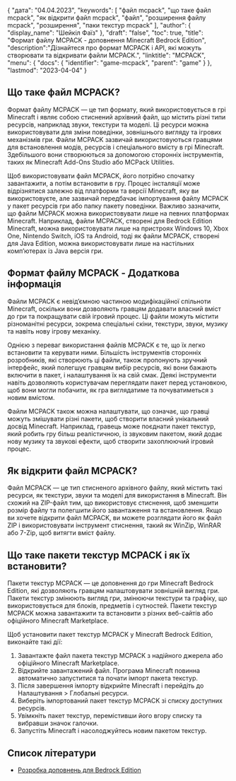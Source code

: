 {
"дата": "04.04.2023",
  "keywords": [
"файл mcpack",
"що таке файл mcpack",
"як відкрити файл mcpack",
"файл",
"розширення файлу mcpack",
"розширення",
"паки текстур mcpack"
],
  "author": {
"display_name": "Шейкіл Фаїз"
},
"draft": "false",
"toc": true,
"title": "Формат файлу MCPACK - доповнення Minecraft Bedrock Edition",
  "description":"Дізнайтеся про формат MCPACK і API, які можуть створювати та відкривати файли MCPACK.",
  "linktitle": "MCPACK",
  "menu": {
    "docs": {
      "identifier": "game-mcpack",
      "parent": "game"
}
},
"lastmod": "2023-04-04"
}

## Що таке файл MCPACK?

Формат файлу MCPACK — це тип формату, який використовується в грі Minecraft і являє собою стиснений архівний файл, що містить різні типи ресурсів, наприклад звуки, текстури та моделі. Ці ресурси можна використовувати для зміни поведінки, зовнішнього вигляду та ігрових механізмів гри. Файли MCPACK зазвичай використовуються гравцями для встановлення модів, ресурсів і спеціального вмісту в грі Minecraft. Здебільшого вони створюються за допомогою сторонніх інструментів, таких як Minecraft Add-Ons Studio або MCPack Utilities.

Щоб використовувати файл MCPACK, його потрібно спочатку завантажити, а потім встановити в гру. Процес інсталяції може відрізнятися залежно від платформи та версії Minecraft, яку ви використовуєте, але зазвичай передбачає імпортування файлу MCPACK у пакет ресурсів гри або папку пакету поведінки. Важливо зазначити, що файли MCPACK можна використовувати лише на певних платформах Minecraft. Наприклад, файли MCPACK, створені для Bedrock Edition Minecraft, можна використовувати лише на пристроях Windows 10, Xbox One, Nintendo Switch, iOS та Android, тоді як файли MCPACK, створені для Java Edition, можна використовувати лише на настільних комп’ютерах із Java версія гри.

## Формат файлу MCPACK - Додаткова інформація

Файли MCPACK є невід’ємною частиною модифікаційної спільноти Minecraft, оскільки вони дозволяють гравцям додавати власний вміст до гри та покращувати свій ігровий процес. Ці файли можуть містити різноманітні ресурси, зокрема спеціальні скіни, текстури, звуки, музику та навіть нову ігрову механіку.

Однією з переваг використання файлів MCPACK є те, що їх легко встановити та керувати ними. Більшість інструментів сторонніх розробників, які створюють ці файли, також пропонують зручний інтерфейс, який полегшує гравцям вибір ресурсів, які вони бажають включити в пакет, і налаштування їх на свій смак. Деякі інструменти навіть дозволяють користувачам переглядати пакет перед установкою, щоб вони могли побачити, як гра виглядатиме та почуватиметься з новим вмістом.

Файли MCPACK також можна налаштувати, що означає, що гравці можуть змішувати різні пакети, щоб створити власний унікальний досвід Minecraft. Наприклад, гравець може поєднати пакет текстур, який робить гру більш реалістичною, із звуковим пакетом, який додає нову музику та звукові ефекти, щоб створити захоплюючий ігровий процес.

## Як відкрити файл MCPACK?

Файл MCPACK — це тип стисненого архівного файлу, який містить такі ресурси, як текстури, звуки та моделі для використання в Minecraft. Він схожий на ZIP-файл тим, що використовує стиснення, щоб зменшити розмір файлу та полегшити його завантаження та встановлення. Якщо ви хочете відкрити файл MCPACK, ви можете розглядати його як файл ZIP і використовувати інструмент стиснення, такий як WinZip, WinRAR або 7-Zip, щоб витягти вміст файлу.

## Що таке пакети текстур MCPACK і як їх встановити?

Пакети текстур MCPACK — це доповнення до гри Minecraft Bedrock Edition, які дозволяють гравцям налаштовувати зовнішній вигляд гри. Пакети текстур змінюють вигляд гри, змінюючи текстури та графіку, що використовується для блоків, предметів і сутностей. Пакети текстур MCPACK можна завантажити та встановити з різних веб-сайтів або офіційного Minecraft Marketplace.

Щоб установити пакет текстур MCPACK у Minecraft Bedrock Edition, виконайте такі дії:

1. Завантажте файл пакета текстур MCPACK з надійного джерела або офіційного Minecraft Marketplace.
2. Відкрийте завантажений файл. Програма Minecraft повинна автоматично запуститися та почати імпорт пакета текстур.
3. Після завершення імпорту відкрийте Minecraft і перейдіть до Налаштування > Глобальні ресурси.
4. Виберіть імпортований пакет текстур MCPACK зі списку доступних ресурсів.
5. Увімкніть пакет текстур, перемістивши його вгору списку та вибравши значок галочки.
6. Запустіть Minecraft і насолоджуйтесь новим пакетом текстур.

## Список літератури

* [Розробка доповнень для Bedrock Edition](https://learn.microsoft.com/en-us/minecraft/creator/documents/gettingstarted)

